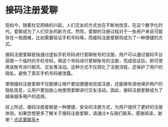 # 接码注册爱聊

现如今，随着社交网络的兴起，人们交友的方式也在不断地改变。在这个数字化时代，爱聊成为了人们交友的新方式。然而，爱聊的注册过程对于一些用户来说可能存在一些困难，比如需要验证手机号码等。而接码注册爱聊则成为了一种便捷的方式。

接码注册爱聊是指通过虚拟手机号码进行爱聊账号的注册。用户可以通过接码平台获取一个临时的手机号码，用这个号码进行爱聊账号的注册，完成验证后，即可使用该账号进行聊天、交友等活动。这种方式不仅简化了注册流程，还保护了用户的隐私，避免了真实手机号码被泄露。

使用接码注册爱聊不仅能够让用户更加便捷地完成注册，还能够有效地保护用户的隐私信息，让用户更加放心地使用爱聊进行交友活动。因此，接码注册爱聊成为了越来越多用户的选择。

综上所述，接码注册爱聊是一种便捷、安全的注册方式，为用户提供了更好的注册体验。如果您想更多了解关于接码注册爱聊，请通过✈与我们联系，感谢阅读，谢谢！[点这里联系✈](https://lm.k02.cc)